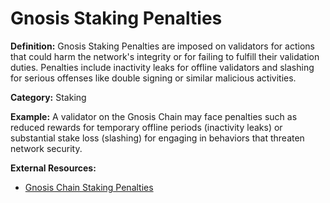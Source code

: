 # Gnosis Staking Penalties

**Definition:** Gnosis Staking Penalties are imposed on validators for actions that could harm the network's integrity or for failing to fulfill their validation duties. Penalties include inactivity leaks for offline validators and slashing for serious offenses like double signing or similar malicious activities.

**Category:** Staking

**Example:** A validator on the Gnosis Chain may face penalties such as reduced rewards for temporary offline periods (inactivity leaks) or substantial stake loss (slashing) for engaging in behaviors that threaten network security.

**External Resources:**
- [Gnosis Chain Staking Penalties](https://docs.gnosischain.com/node/rewards-penalties)